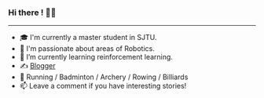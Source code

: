 ### Hi there ! 👋🤓
---

- 🎓 I'm currently a master student in SJTU.
- 🤖 I'm passionate about areas of Robotics.
- 🌱 I’m currently learning reinforcement learning.
- ✍️ [Blogger](https://sszxc.net)
- 🏃 Running / Badminton / Archery / Rowing / Billiards
- 📫 Leave a comment if you have interesting stories!

<!--
**sszxc/sszxc** is a ✨ _special_ ✨ repository because its `README.md` (this file) appears on your GitHub profile.

Here are some ideas to get you started:

- 🔭 I’m currently working on ...
- 🌱 I’m currently learning ...
- 👯 I’m looking to collaborate on ...
- 🤔 I’m looking for help with ...
- 💬 Ask me about ...
- 📫 How to reach me: ...
- 😄 Pronouns: ...
- ⚡ Fun fact: ...
-->
